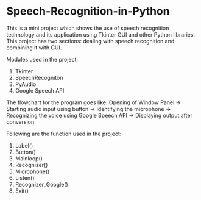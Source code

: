 # Speech-Recognition-in-Python

This is a mini project which shows the use of speech recognition technology and its application using Tkinter GUI and other Python libraries. 
This project has two sections: dealing with speech recognition and combining it with GUI.

Modules used in the project:
1. Tkinter
2. SpeechRecogniton
3. PyAudio
4. Google Speech API

The flowchart for the program goes like:
Opening of Window Panel -> Starting audio input using button -> Identifying the microphone -> Recognizing the voice using Google Speech API -> Displaying output after  conversion

Following are the function used in the project:
1. Label()
2. Button()
3. Mainloop()
4. Recognizer()
5. Microphone()
6. Listen()
7. Recognizer_Google()
8. Exit()
